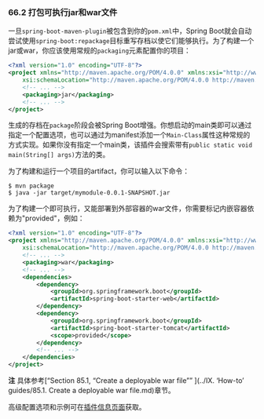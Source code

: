 ### 66.2 打包可执行jar和war文件

一旦`spring-boot-maven-plugin`被包含到你的`pom.xml`中，Spring Boot就会自动尝试使用`spring-boot:repackage`目标重写存档以使它们能够执行。为了构建一个jar或war，你应该使用常规的`packaging`元素配置你的项目：
```xml
<?xml version="1.0" encoding="UTF-8"?>
<project xmlns="http://maven.apache.org/POM/4.0.0" xmlns:xsi="http://www.w3.org/2001/XMLSchema-instance"
    xsi:schemaLocation="http://maven.apache.org/POM/4.0.0 http://maven.apache.org/xsd/maven-4.0.0.xsd">
    <!-- ... -->
    <packaging>jar</packaging>
    <!-- ... -->
</project>
```
生成的存档在`package`阶段会被Spring Boot增强。你想启动的main类即可以通过指定一个配置选项，也可以通过为manifest添加一个`Main-Class`属性这种常规的方式实现。如果你没有指定一个main类，该插件会搜索带有`public static void main(String[] args)`方法的类。

为了构建和运行一个项目的artifact，你可以输入以下命令：
```shell
$ mvn package
$ java -jar target/mymodule-0.0.1-SNAPSHOT.jar
```
为了构建一个即可执行，又能部署到外部容器的war文件，你需要标记内嵌容器依赖为"provided"，例如：
```xml
<?xml version="1.0" encoding="UTF-8"?>
<project xmlns="http://maven.apache.org/POM/4.0.0" xmlns:xsi="http://www.w3.org/2001/XMLSchema-instance"
    xsi:schemaLocation="http://maven.apache.org/POM/4.0.0 http://maven.apache.org/xsd/maven-4.0.0.xsd">
    <!-- ... -->
    <packaging>war</packaging>
    <!-- ... -->
    <dependencies>
        <dependency>
            <groupId>org.springframework.boot</groupId>
            <artifactId>spring-boot-starter-web</artifactId>
        </dependency>
        <dependency>
            <groupId>org.springframework.boot</groupId>
            <artifactId>spring-boot-starter-tomcat</artifactId>
            <scope>provided</scope>
        </dependency>
        <!-- ... -->
    </dependencies>
</project>
```
**注** 具体参考[“Section 85.1, “Create a deployable war file”” ](../IX. ‘How-to’ guides/85.1. Create a deployable war file.md)章节。 

高级配置选项和示例可在[插件信息页面](http://docs.spring.io/spring-boot/docs/2.0.0.M2/maven-plugin/)获取。
